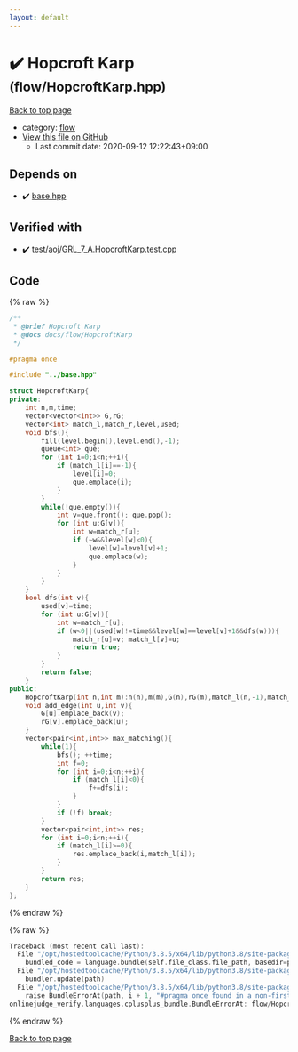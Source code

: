 ```yaml
---
layout: default
---
```


<!-- mathjax config similar to math.stackexchange -->
<script type="text/javascript" async
  src="https://cdnjs.cloudflare.com/ajax/libs/mathjax/2.7.5/MathJax.js?config=TeX-MML-AM_CHTML">
</script>
<script type="text/x-mathjax-config">
  MathJax.Hub.Config({
    TeX: { equationNumbers: { autoNumber: "AMS" }},
    tex2jax: {
      inlineMath: [ ['$','$'] ],
      processEscapes: true
    },
    "HTML-CSS": { matchFontHeight: false },
    displayAlign: "left",
    displayIndent: "2em"
  });
</script>

<script type="text/javascript" src="https://cdnjs.cloudflare.com/ajax/libs/jquery/3.4.1/jquery.min.js"></script>
<script src="https://cdn.jsdelivr.net/npm/jquery-balloon-js@1.1.2/jquery.balloon.min.js" integrity="sha256-ZEYs9VrgAeNuPvs15E39OsyOJaIkXEEt10fzxJ20+2I=" crossorigin="anonymous"></script>
<script type="text/javascript" src="../../assets/js/copy-button.js"></script>
<link rel="stylesheet" href="../../assets/css/copy-button.css" />


# :heavy_check_mark: Hopcroft Karp <small>(flow/HopcroftKarp.hpp)</small>

<a href="../../index.html">Back to top page</a>

* category: <a href="../../index.html#cff5497121104c2b8e0cb41ed2083a9b">flow</a>
* <a href="{{ site.github.repository_url }}/blob/master/flow/HopcroftKarp.hpp">View this file on GitHub</a>
    - Last commit date: 2020-09-12 12:22:43+09:00




## Depends on

* :heavy_check_mark: <a href="../base.hpp.html">base.hpp</a>


## Verified with

* :heavy_check_mark: <a href="../../verify/test/aoj/GRL_7_A.HopcroftKarp.test.cpp.html">test/aoj/GRL_7_A.HopcroftKarp.test.cpp</a>


## Code

<a id="unbundled"></a>
{% raw %}
```cpp
/**
 * @brief Hopcroft Karp
 * @docs docs/flow/HopcroftKarp
 */

#pragma once

#include "../base.hpp"

struct HopcroftKarp{
private:
    int n,m,time;
    vector<vector<int>> G,rG;
    vector<int> match_l,match_r,level,used;
    void bfs(){
        fill(level.begin(),level.end(),-1);
        queue<int> que;
        for (int i=0;i<n;++i){
            if (match_l[i]==-1){
                level[i]=0;
                que.emplace(i);
            }
        }
        while(!que.empty()){
            int v=que.front(); que.pop();
            for (int u:G[v]){
                int w=match_r[u];
                if (~w&&level[w]<0){
                    level[w]=level[v]+1;
                    que.emplace(w);
                }
            }
        }
    }
    bool dfs(int v){
        used[v]=time;
        for (int u:G[v]){
            int w=match_r[u];
            if (w<0||(used[w]!=time&&level[w]==level[v]+1&&dfs(w))){
                match_r[u]=v; match_l[v]=u;
                return true;
            }
        }
        return false;
    }
public:
    HopcroftKarp(int n,int m):n(n),m(m),G(n),rG(m),match_l(n,-1),match_r(m,-1),level(n),used(n){}
    void add_edge(int u,int v){
        G[u].emplace_back(v);
        rG[v].emplace_back(u);
    }
    vector<pair<int,int>> max_matching(){
        while(1){
            bfs(); ++time;
            int f=0;
            for (int i=0;i<n;++i){
                if (match_l[i]<0){
                    f+=dfs(i);
                }
            }
            if (!f) break;
        }
        vector<pair<int,int>> res;
        for (int i=0;i<n;++i){
            if (match_l[i]>=0){
                res.emplace_back(i,match_l[i]);
            }
        }
        return res;
    }
};
```
{% endraw %}

<a id="bundled"></a>
{% raw %}
```cpp
Traceback (most recent call last):
  File "/opt/hostedtoolcache/Python/3.8.5/x64/lib/python3.8/site-packages/onlinejudge_verify/docs.py", line 349, in write_contents
    bundled_code = language.bundle(self.file_class.file_path, basedir=pathlib.Path.cwd())
  File "/opt/hostedtoolcache/Python/3.8.5/x64/lib/python3.8/site-packages/onlinejudge_verify/languages/cplusplus.py", line 185, in bundle
    bundler.update(path)
  File "/opt/hostedtoolcache/Python/3.8.5/x64/lib/python3.8/site-packages/onlinejudge_verify/languages/cplusplus_bundle.py", line 310, in update
    raise BundleErrorAt(path, i + 1, "#pragma once found in a non-first line")
onlinejudge_verify.languages.cplusplus_bundle.BundleErrorAt: flow/HopcroftKarp.hpp: line 6: #pragma once found in a non-first line

```
{% endraw %}

<a href="../../index.html">Back to top page</a>

